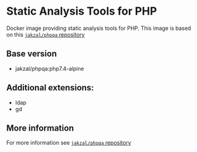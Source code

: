 # Static Analysis Tools for PHP

Docker image providing static analysis tools for PHP.
This image is based on this [`jakzal/phpqa` repository](https://github.com/jakzal/phpqa)

## Base version
* jakzal/phpqa:php7.4-alpine

## Additional extensions:
* ldap
* gd

## More information
For more information see [`jakzal/phpqa` repository](https://github.com/jakzal/phpqa) 